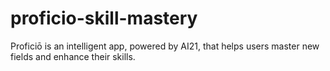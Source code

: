 # proficio-skill-mastery
Proficiō is an intelligent app, powered by AI21, that helps users master new fields and enhance their skills.
